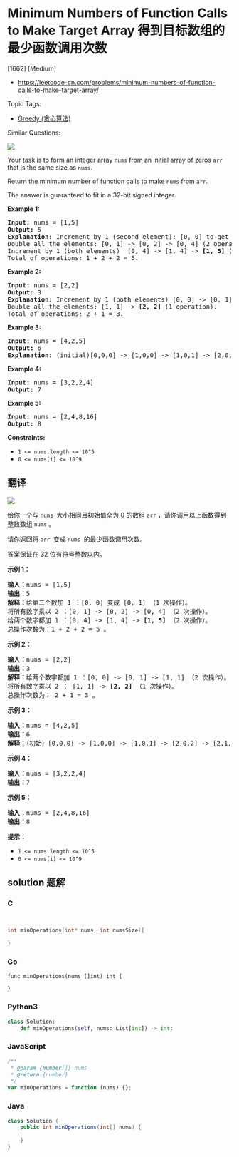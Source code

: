 # Minimum Numbers of Function Calls to Make Target Array 得到目标数组的最少函数调用次数

[1662] [Medium]

- https://leetcode-cn.com/problems/minimum-numbers-of-function-calls-to-make-target-array/

Topic Tags:

- [Greedy (贪心算法)](https://leetcode-cn.com/tag/greedy/)

Similar Questions:

![](https://assets.leetcode.com/uploads/2020/07/10/sample_2_1887.png)

Your task is to form an integer array `nums` from an initial array of zeros `arr` that is the same size as `nums`.

Return the minimum number of function calls to make `nums` from `arr`.

The answer is guaranteed to fit in a 32-bit signed integer.

**Example 1:**

<pre><strong>Input:</strong> nums = [1,5]
<strong>Output:</strong> 5
<strong>Explanation:</strong> Increment by 1 (second element): [0, 0] to get [0, 1] (1 operation).
Double all the elements: [0, 1] -&gt; [0, 2] -&gt; [0, 4] (2 operations).
Increment by 1 (both elements)  [0, 4] -&gt; [1, 4] -&gt; <strong>[1, 5]</strong> (2 operations).
Total of operations: 1 + 2 + 2 = 5.
</pre>

**Example 2:**

<pre><strong>Input:</strong> nums = [2,2]
<strong>Output:</strong> 3
<strong>Explanation:</strong> Increment by 1 (both elements) [0, 0] -&gt; [0, 1] -&gt; [1, 1] (2 operations).
Double all the elements: [1, 1] -&gt; <strong>[2, 2]</strong> (1 operation).
Total of operations: 2 + 1 = 3.
</pre>

**Example 3:**

<pre><strong>Input:</strong> nums = [4,2,5]
<strong>Output:</strong> 6
<strong>Explanation:</strong> (initial)[0,0,0] -&gt; [1,0,0] -&gt; [1,0,1] -&gt; [2,0,2] -&gt; [2,1,2] -&gt; [4,2,4] -&gt; <strong>[4,2,5]</strong>(nums).
</pre>

**Example 4:**

<pre><strong>Input:</strong> nums = [3,2,2,4]
<strong>Output:</strong> 7
</pre>

**Example 5:**

<pre><strong>Input:</strong> nums = [2,4,8,16]
<strong>Output:</strong> 8
</pre>

**Constraints:**

- `1 <= nums.length <= 10^5`
- `0 <= nums[i] <= 10^9`

## 翻译

![](https://assets.leetcode.com/uploads/2020/07/10/sample_2_1887.png)

给你一个与 `nums`  大小相同且初始值全为 0 的数组 `arr` ，请你调用以上函数得到整数数组 `nums` 。

请你返回将 `arr`  变成 `nums`  的最少函数调用次数。

答案保证在 32 位有符号整数以内。

**示例 1：**

<pre><strong>输入：</strong>nums = [1,5]
<strong>输出：</strong>5
<strong>解释：</strong>给第二个数加 1 ：[0, 0] 变成 [0, 1] （1 次操作）。
将所有数字乘以 2 ：[0, 1] -&gt; [0, 2] -&gt; [0, 4] （2 次操作）。
给两个数字都加 1 ：[0, 4] -&gt; [1, 4] -&gt; <strong>[1, 5]</strong> （2 次操作）。
总操作次数为：1 + 2 + 2 = 5 。
</pre>

**示例 2：**

<pre><strong>输入：</strong>nums = [2,2]
<strong>输出：</strong>3
<strong>解释：</strong>给两个数字都加 1 ：[0, 0] -&gt; [0, 1] -&gt; [1, 1] （2 次操作）。
将所有数字乘以 2 ： [1, 1] -&gt; <strong>[2, 2]</strong> （1 次操作）。
总操作次数为： 2 + 1 = 3 。
</pre>

**示例 3：**

<pre><strong>输入：</strong>nums = [4,2,5]
<strong>输出：</strong>6
<strong>解释：</strong>（初始）[0,0,0] -&gt; [1,0,0] -&gt; [1,0,1] -&gt; [2,0,2] -&gt; [2,1,2] -&gt; [4,2,4] -&gt; <strong>[4,2,5] </strong>（nums 数组）。
</pre>

**示例 4：**

<pre><strong>输入：</strong>nums = [3,2,2,4]
<strong>输出：</strong>7
</pre>

**示例 5：**

<pre><strong>输入：</strong>nums = [2,4,8,16]
<strong>输出：</strong>8
</pre>

**提示：**

- `1 <= nums.length <= 10^5`
- `0 <= nums[i] <= 10^9`

## solution 题解

### C

```c


int minOperations(int* nums, int numsSize){

}
```

### Go

```golang
func minOperations(nums []int) int {

}
```

### Python3

```python
class Solution:
    def minOperations(self, nums: List[int]) -> int:
```

### JavaScript

```javascript
/**
 * @param {number[]} nums
 * @return {number}
 */
var minOperations = function (nums) {};
```

### Java

```java
class Solution {
    public int minOperations(int[] nums) {

    }
}
```
